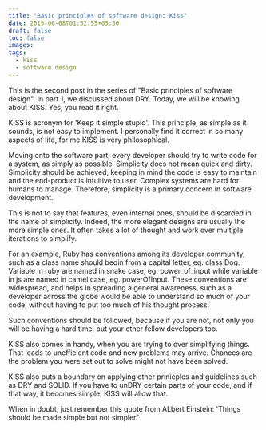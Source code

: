 ```yaml
---
title: "Basic principles of software design: Kiss"
date: 2015-06-08T01:52:55+05:30
draft: false
toc: false
images:
tags: 
  - kiss
  - software design
---
```


This is the second post in the series of "Basic principles of software
design". In part 1, we discussed about DRY. Today, we will be knowing
about KISS. Yes, you read it right.

KISS is acronym for 'Keep it simple stupid'. This principle, as simple
as it sounds, is not easy to implement. I personally find it correct in
so many aspects of life, for me KISS is very philosophical.

Moving onto the software part, every developer should try to write code
for a system, as simply as possible. Simplicity does not mean quick and
dirty. Simplicity should be achieved, keeping in mind the code is easy
to maintain and the end-product is intuitive to user. Complex systems
are hard for humans to manage. Therefore, simplicity is a primary
concern in software development.

This is not to say that features, even internal ones, should be
discarded in the name of simplicity. Indeed, the more elegant designs
are usually the more simple ones. It often takes a lot of thought and
work over multiple iterations to simplify.

For an example, Ruby has conventions among its developer community, such
as a class name should begin from a capital letter, eg. class Dog.
Variable in ruby are named in snake case, eg. power_of_input while
variable in js are named in camel case, eg. powerOfInput. These
conventions are widespread, and helps in spreading a general awareness,
such as a developer across the globe would be able to understand so much
of your code, without having to put too much of his thought process.

Such conventions should be followed, because if you are not, not only
you will be having a hard time, but your other fellow developers too.

KISS also comes in handy, when you are trying to over simplifying
things. That leads to unefficient code and new problems may arrive.
Chances are the problem you were set out to solve might not have been
solved. 

KISS also puts a boundary on applying other prinicples and guidelines
such as DRY and SOLID. If you have to unDRY certain parts of your code,
and if that way, it becomes simple, KISS will allow that. 

When in doubt, just remember this quote from ALbert Einstein: 'Things
should be made simple but not simpler.'
